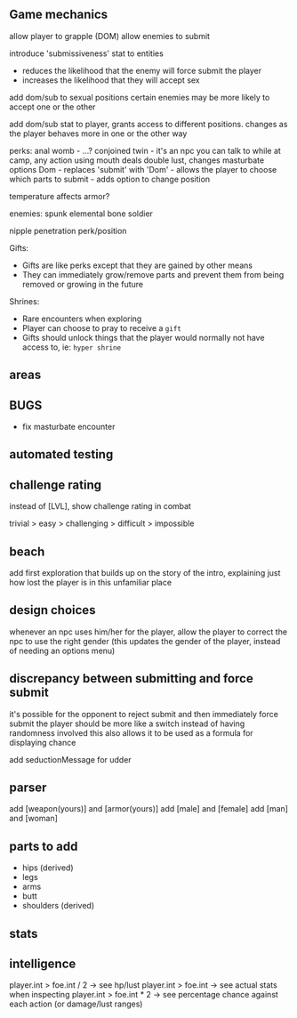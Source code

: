 ## Game mechanics

allow player to grapple (DOM)
allow enemies to submit

introduce 'submissiveness' stat to entities

- reduces the likelihood that the enemy will force submit the player
- increases the likelihood that they will accept sex

add dom/sub to sexual positions
certain enemies may be more likely to accept one or the other

add dom/sub stat to player, grants access to different positions. changes as the player behaves more in one or the other way

perks:
anal womb - ...?
conjoined twin - it's an npc you can talk to while at camp, any action using mouth deals double lust, changes masturbate options
Dom - replaces 'submit' with 'Dom' - allows the player to choose which parts to submit - adds option to change position

temperature affects armor?

enemies:
spunk elemental
bone soldier

nipple penetration perk/position

Gifts:

- Gifts are like perks except that they are gained by other means
- They can immediately grow/remove parts and prevent them from being removed or growing in the future

Shrines:

- Rare encounters when exploring
- Player can choose to pray to receive a `gift`
- Gifts should unlock things that the player would normally not have access to, ie: `hyper shrine`

## areas

## BUGS

- fix masturbate encounter

## automated testing

## challenge rating

instead of [LVL], show challenge rating in combat

trivial > easy > challenging > difficult > impossible

## beach

add first exploration that builds up on the story of the intro, explaining just how lost the player is in this unfamiliar place

## design choices

whenever an npc uses him/her for the player, allow the player to correct the npc to use the right gender (this updates the gender of the player, instead of needing an options menu)

## discrepancy between submitting and force submit

it's possible for the opponent to reject submit and then immediately force submit the player
should be more like a switch instead of having randomness involved
this also allows it to be used as a formula for displaying chance

add seductionMessage for udder

## parser

add [weapon(yours)] and [armor(yours)]
add [male] and [female]
add [man] and [woman]

## parts to add

- hips (derived)
- legs
- arms
- butt
- shoulders (derived)

## stats

## intelligence

player.int > foe.int / 2 -> see hp/lust
player.int > foe.int -> see actual stats when inspecting
player.int > foe.int \* 2 -> see percentage chance against each action (or damage/lust ranges)
